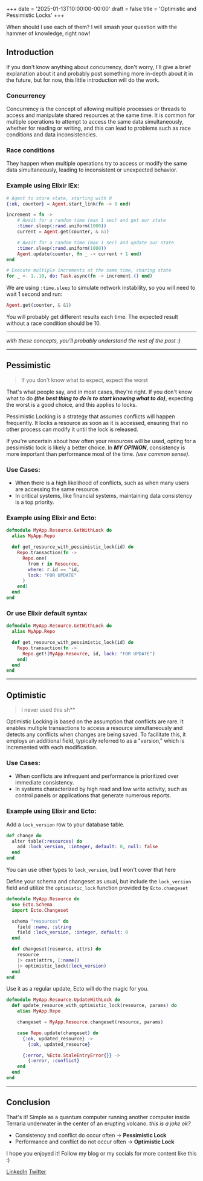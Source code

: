 +++
date = '2025-01-13T10:00:00-00:00'
draft = false
title = 'Optimistic and Pessimistic Locks'
+++

When should I use each of them? I will smash your question with the hammer of knowledge, right now!

<!--more-->

## Introduction

If you don't know anything about concurrency, don't worry, I'll give a brief explanation about it and probably post something more in-depth about it in the future, but for now, this little introduction will do the work.

### Concurrency

Concurrency is the concept of allowing multiple processes or threads to access and manipulate shared resources at the same time. It is common for multiple operations to attempt to access the same data simultaneously, whether for reading or writing, and this can lead to problems such as race conditions and data inconsistencies.


### Race conditions

They happen when multiple operations try to access or modify the same data simultaneously, leading to inconsistent or unexpected behavior.

### Example using Elixir IEx:

```elixir
# Agent to store state, starting with 0
{:ok, counter} = Agent.start_link(fn -> 0 end)

increment = fn ->
    # Await for a random time (max 1 sec) and get our state
    :timer.sleep(:rand.uniform(1000))
    current = Agent.get(counter, & &1)

    # Await for a random time (max 1 sec) and update our state
    :timer.sleep(:rand.uniform(1000))
    Agent.update(counter, fn _ -> current + 1 end)
end

# Execute multiple increments at the same time, sharing state
for _ <- 1..10, do: Task.async(fn -> increment.() end)
```

We are using `:time.sleep` to simulate network instability, so you will need to wait 1 second and run:

```elixir
Agent.get(counter, & &1)
```

You will probably get different results each time. The expected result without a race condition should be 10.

---

*with these concepts, you'll probably understand the rest of the post :)*

---

## Pessimistic

> If you don't know what to expect, expect the worst

That's what people say, and in most cases, they're right. If you don't know what to do ***(the best thing to do is to start knowing what to do)***, expecting the worst is a good choice, and this applies to locks.

Pessimistic Locking is a strategy that assumes conflicts will happen frequently. It locks a resource as soon as it is accessed, ensuring that no other process can modify it until the lock is released.

If you're uncertain about how often your resources will be used, opting for a pessimistic lock is likely a better choice. In ***MY OPINION***, consistency is more important than performance most of the time. *(use common sense)*.

### Use Cases:

- When there is a high likelihood of conflicts, such as when many users are accessing the same resource.
- In critical systems, like financial systems, maintaining data consistency is a top priority.

### Example using Elixir and Ecto:

```elixir
defmodule MyApp.Resource.GetWithLock do
  alias MyApp.Repo

  def get_resource_with_pessimistic_lock(id) do
    Repo.transaction(fn ->
      Repo.one(
        from r in Resource,
        where: r.id == ^id,
        lock: "FOR UPDATE"
      )
    end)
  end
end
```

### Or use Elixir default syntax

```elixir
defmodule MyApp.Resource.GetWithLock do
  alias MyApp.Repo

  def get_resource_with_pessimistic_lock(id) do
    Repo.transaction(fn ->
      Repo.get!(MyApp.Resource, id, lock: "FOR UPDATE")
    end)
  end
end
```

---

## Optimistic

> I never used this sh**

Optimistic Locking is based on the assumption that conflicts are rare. It enables multiple transactions to access a resource simultaneously and detects any conflicts when changes are being saved. To facilitate this, it employs an additional field, typically referred to as a "version," which is incremented with each modification.

### Use Cases:

- When conflicts are infrequent and performance is prioritized over immediate consistency.
- In systems characterized by high read and low write activity, such as control panels or applications that generate numerous reports.

### Example using Elixir and Ecto:

Add a `lock_version` row to your database table. 

```elixir
def change do
  alter table(:resources) do
    add :lock_version, :integer, default: 0, null: false
  end
end
```

You can use other types to `lock_version`, but I won't cover that here

Define your schema and changeset as usual, but include the `lock_version` field and utilize the `optimistic_lock` function provided by `Ecto.changeset`

```elixir
defmodule MyApp.Resource do
  use Ecto.Schema
  import Ecto.Changeset

  schema "resources" do
    field :name, :string
    field :lock_version, :integer, default: 0
  end

  def changeset(resource, attrs) do
    resource
    |> cast(attrs, [:name])
    |> optimistic_lock(:lock_version)
  end
end
```

Use it as a regular update, Ecto will do the magic for you.

```elixir
defmodule MyApp.Resource.UpdateWithLock do
  def update_resource_with_optimistic_lock(resource, params) do
    alias MyApp.Repo

    changeset = MyApp.Resource.changeset(resource, params)

    case Repo.update(changeset) do
      {:ok, updated_resource} ->
        {:ok, updated_resource}

      {:error, %Ecto.StaleEntryError{}} ->
        {:error, :conflict}
    end
  end
end
```

---

## Conclusion

That's it! Simple as a quantum computer running another computer inside Terraria underwater in the center of an erupting volcano. *this is a joke ok?*

- Consistency and conflict do occur often -> **Pessimistic Lock**
- Performance and conflict do not occur often -> **Optimistic Lock**

I hope you enjoyed it! Follow my blog or my socials for more content like this :)

[LinkedIn](https://www.linkedin.com/in/rodrigobcitadin/)
[Twitter](https://x.com/0xcitadin)

